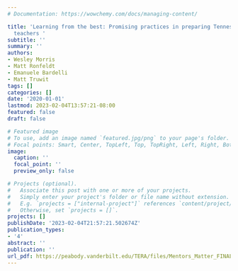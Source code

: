 ```yaml
---
# Documentation: https://wowchemy.com/docs/managing-content/

title: 'Learning from the best: Promising practices in preparing Tennessee’s future
  teachers '
subtitle: ''
summary: ''
authors:
- Wesley Morris
- Matt Ronfeldt
- Emanuele Bardelli
- Matt Truwit
tags: []
categories: []
date: '2020-01-01'
lastmod: 2023-02-04T13:57:21-08:00
featured: false
draft: false

# Featured image
# To use, add an image named `featured.jpg/png` to your page's folder.
# Focal points: Smart, Center, TopLeft, Top, TopRight, Left, Right, BottomLeft, Bottom, BottomRight.
image:
  caption: ''
  focal_point: ''
  preview_only: false

# Projects (optional).
#   Associate this post with one or more of your projects.
#   Simply enter your project's folder or file name without extension.
#   E.g. `projects = ["internal-project"]` references `content/project/deep-learning/index.md`.
#   Otherwise, set `projects = []`.
projects: []
publishDate: '2023-02-04T21:57:21.502674Z'
publication_types:
- '4'
abstract: ''
publication: ''
url_pdf: https://peabody.vanderbilt.edu/TERA/files/Mentors_Matter_FINAL.pdf
---
```

